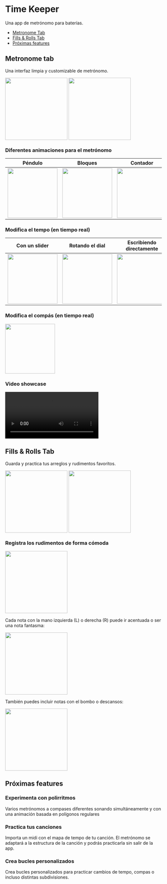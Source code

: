 # Time Keeper 

Una app de metrónomo para baterías.

- [Metronome Tab](#metronome-tab)
- [Fills & Rolls Tab](#fills--rolls-tab)
- [Próximas features](#próximas-features)


## Metronome tab

Una interfaz limpia y customizable de metrónomo.

<img align="center" width="200"  src="Media/Metronome Tab/metronome_tab_dark.jpeg"> <img align="center" width="200"  src="Media/Metronome Tab/metronome_tab_light.jpeg">


### Diferentes animaciones para el metrónomo

Péndulo          |  Bloques  | Contador
:-------------------------:|:-------------------------:|:-------------------------:
<img align="center" width="160"  src="Media/Metronome Tab/oscillator.gif">  |  <img align="center" width="160"  src="Media/Metronome Tab/blocks.gif"> | <img align="center" width="160"  src="Media/Metronome Tab/counter.gif"> 



### Modifica el tempo (en tiempo real)

Con un slider          |  Rotando el dial  | Escribiendo directamente
:-------------------------:|:-------------------------:|:-------------------------:
<img align="center" width="160"  src="Media/Metronome Tab/tempo_slider.gif">  |  <img align="center" width="160"  src="Media/Metronome Tab/tempo_wheel.gif"> | <img align="center" width="160"  src="Media/Metronome Tab/tempo_textfield.gif">



### Modifica el compás (en tiempo real)

<img align="center" width="160"  src="Media/Metronome Tab/number_of_beats.gif">

### Video showcase

<video width="300" controls>
  <source src="Media/Metronome Tab/metronome_tab_showcase.mov" type="video/mp4">
</video>

## Fills & Rolls Tab

Guarda y practica tus arreglos y rudimentos favoritos.

<img align="center" width="200"  src="Media/Fills&Rolls Tab/fillsrolls_dark.PNG"> <img align="center" width="200"  src="Media/Fills&Rolls Tab/fillsrolls_light.PNG">

### Registra los rudimentos de forma cómoda

<img align="center" width="200"  src="Media/Fills&Rolls Tab/add_rudiment.gif"> <br>

Cada nota con la mano izquierda (L) o derecha (R) puede ir acentuada o ser una nota fantasma:

<img align="center" width="200"  src="Media/Fills&Rolls Tab/ghost_or_accented.gif"><br> 

También puedes incluir notas con el bombo o descansos:

<img align="center" width="200"  src="Media/Fills&Rolls Tab/kick_rest.gif">

## Próximas features

### Experimenta con polirritmos

Varios metrónomos a compases diferentes sonando simultáneamente y con una animación basada en polígonos regulares

### Practica tus canciones

Importa un midi con el mapa de tempo de tu canción. El metrónomo se adaptará a la estructura de la canción y podrás practicarla sin salir de la app.

### Crea bucles personalizados

Crea bucles personalizados para practicar cambios de tempo, compas o incluso distintas subdivisiones.
